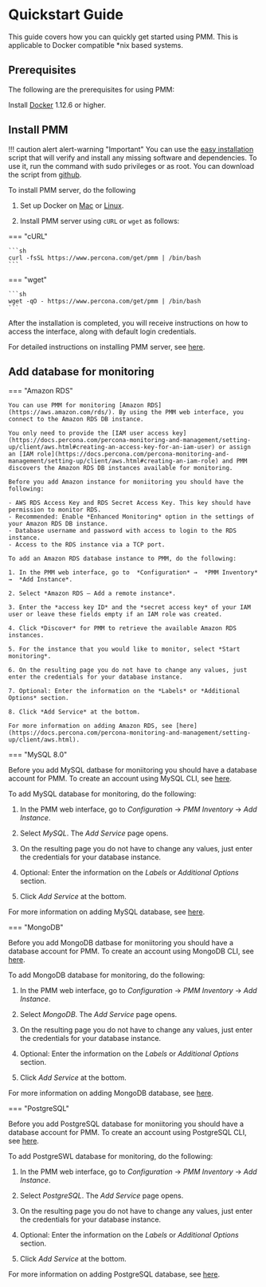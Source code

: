 # Quickstart Guide


This guide covers how you can quickly get started using PMM. This is applicable to Docker compatible *nix based systems.


## Prerequisites

The following are the prerequisites for using PMM:

Install [Docker](https://docs.docker.com/engine/install/) 1.12.6 or higher.


## Install PMM

!!! caution alert alert-warning "Important"
    You can use the [easy installation](https://docs.percona.com/percona-monitoring-and-management/setting-up/server/easy-install.html) script that will verify and install any missing software and dependencies. To use it, run the command with sudo privileges or as root.
    You can download the script from [github](https://github.com/percona/pmm/blob/main/get-pmm.sh).

To install PMM server, do the following

1. Set up Docker on [Mac](https://docs.docker.com/docker-for-mac/install) or [Linux](https://docs.docker.com/install/linux/docker-ce/ubuntu).

2. Install PMM server using `cURL` or `wget` as follows:

=== "cURL"

    ```sh
    curl -fsSL https://www.percona.com/get/pmm | /bin/bash
    ```

=== "wget"

    ```sh
    wget -qO - https://www.percona.com/get/pmm | /bin/bash    
    ```

After the installation is completed, you will receive instructions on how to access the interface, along with default login credentials.

For detailed instructions on installing PMM server, see [here](https://docs.percona.com/percona-monitoring-and-management/setting-up/server/index.html).

## Add database for monitoring

=== "Amazon RDS"

    You can use PMM for monitoring [Amazon RDS](https://aws.amazon.com/rds/). By using the PMM web interface, you connect to the Amazon RDS DB instance. 

    You only need to provide the [IAM user access key](https://docs.percona.com/percona-monitoring-and-management/setting-up/client/aws.html#creating-an-access-key-for-an-iam-user) or assign an [IAM role](https://docs.percona.com/percona-monitoring-and-management/setting-up/client/aws.html#creating-an-iam-role) and PMM discovers the Amazon RDS DB instances available for monitoring.

    Before you add Amazon instance for moniitoring you should have the following:

    - AWS RDS Access Key and RDS Secret Access Key. This key should have permission to monitor RDS.
    - Recommended: Enable *Enhanced Monitoring* option in the settings of your Amazon RDS DB instance.
    - Database username and password with access to login to the RDS instance.
    - Access to the RDS instance via a TCP port.

    To add an Amazon RDS database instance to PMM, do the following:

    1. In the PMM web interface, go to  *Configuration* →  *PMM Inventory* →  *Add Instance*.

    2. Select *Amazon RDS – Add a remote instance*.

    3. Enter the *access key ID* and the *secret access key* of your IAM user or leave these fields empty if an IAM role was created.

    4. Click *Discover* for PMM to retrieve the available Amazon RDS instances.

    5. For the instance that you would like to monitor, select *Start monitoring*.

    6. On the resulting page you do not have to change any values, just enter the credentials for your database instance.

    7. Optional: Enter the information on the *Labels* or *Additional Options* section. 

    8. Click *Add Service* at the bottom.

    For more information on adding Amazon RDS, see [here](https://docs.percona.com/percona-monitoring-and-management/setting-up/client/aws.html).

=== "MySQL 8.0"

Before you add MySQL datbase for moniitoring you should have a database account for PMM. To create an account using MySQL CLI, see [here](https://docs.percona.com/percona-monitoring-and-management/setting-up/client/mysql.html#create-a-database-account-for-pmm).

To add MySQL database for monitoring, do the following:

1. In the PMM web interface, go to  *Configuration* →  *PMM Inventory* →  *Add Instance*.

2. Select *MySQL*. The *Add Service* page opens.

3. On the resulting page you do not have to change any values, just enter the credentials for your database instance.

4. Optional: Enter the information on the *Labels* or *Additional Options* section. 

5. Click *Add Service* at the bottom.


For more information on adding MySQL database, see [here](https://docs.percona.com/percona-monitoring-and-management/setting-up/client/mysql.html#applicable-versions).

=== "MongoDB"

Before you add MongoDB datbase for moniitoring you should have a database account for PMM. To create an account using MongoDB CLI, see [here](https://docs.percona.com/percona-monitoring-and-management/setting-up/client/mongodb.html#create-pmm-account-and-set-permissions).

To add MongoDB database for monitoring, do the following:

1. In the PMM web interface, go to  *Configuration* →  *PMM Inventory* →  *Add Instance*.

2. Select *MongoDB*. The *Add Service* page opens.

3. On the resulting page you do not have to change any values, just enter the credentials for your database instance.

4. Optional: Enter the information on the *Labels* or *Additional Options* section. 

5. Click *Add Service* at the bottom.

For more information on adding MongoDB database, see [here](https://docs.percona.com/percona-monitoring-and-management/setting-up/client/mongodb.html).

=== "PostgreSQL"

Before you add PostgreSQL database for moniitoring you should have a database account for PMM. To create an account using PostgreSQL CLI, see [here](https://docs.percona.com/percona-monitoring-and-management/setting-up/client/postgresql.html#create-a-database-account-for-pmm).

To add PostgreSWL database for monitoring, do the following:

1. In the PMM web interface, go to  *Configuration* →  *PMM Inventory* →  *Add Instance*.

2. Select *PostgreSQL*. The *Add Service* page opens.

3. On the resulting page you do not have to change any values, just enter the credentials for your database instance.

4. Optional: Enter the information on the *Labels* or *Additional Options* section. 

5. Click *Add Service* at the bottom.

For more information on adding PostgreSQL database, see [here](https://docs.percona.com/percona-monitoring-and-management/setting-up/client/postgresql.html).





